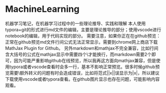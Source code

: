 # MachineLearning
机器学习笔记，在机器学习过程中的一些理论推导、实践和理解
本人使用typora+git的形式进行md文件的编辑，主要是理论推导的部分；使用vscode进行notebook的编辑，用于代码实现的部分。
需要注意，如果你正在在github预览：正常在github预览md文件行间公式无法正常显示，需要到chrome网上商店下载MathJax Plugin for Github。
另外markdown和mathjax不完全兼容，比如行间含大括号的公式在mathjax显示中需要四个\才能换行，而markdown需要2个即可，因为可能严重影响github在线预览，所以我再这方面向mathjax兼容，但是使用typora或者vscode查看时会多一行，基本不影响正常预览。很多时候github预览需要\额外转义的问题有时会造成错误，比如将范式||x||误显示为|x|，所以建议下载使用vscode或者typora查看。在github图片显示也存在问题，可能影响内容观看。

